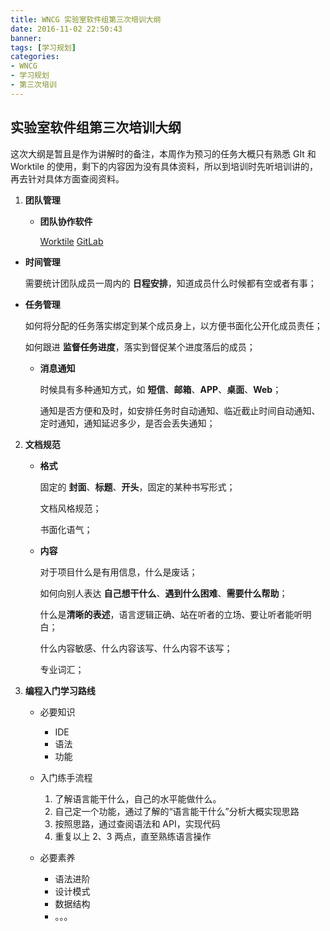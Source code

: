 ```yaml
---
title: WNCG 实验室软件组第三次培训大纲
date: 2016-11-02 22:50:43
banner:
tags: [学习规划]
categories: 
- WNCG
- 学习规划
- 第三次培训
---
```


## 实验室软件组第三次培训大纲

这次大纲是暂且是作为讲解时的备注，本周作为预习的任务大概只有熟悉 GIt 和 Worktile 的使用，剩下的内容因为没有具体资料，所以到培训时先听培训讲的，再去针对具体方面查阅资料。



1. **团队管理**

   - **团队协作软件**

     [Worktile](https://worktile.com/)  [GitLab](http://gitlab.com)


-  **时间管理**

   需要统计团队成员一周内的 **日程安排**，知道成员什么时候都有空或者有事；

-  **任务管理**

      如何将分配的任务落实绑定到某个成员身上，以方便书面化公开化成员责任；

      如何跟进 **监督任务进度**，落实到督促某个进度落后的成员；

   - **消息通知**

     时候具有多种通知方式，如 **短信**、**邮箱**、**APP**、**桌面**、**Web**；

     通知是否方便和及时，如安排任务时自动通知、临近截止时间自动通知、定时通知，通知延迟多少，是否会丢失通知；

2. **文档规范**

   - **格式**

     固定的 **封面**、**标题**、**开头**，固定的某种书写形式；

     文档风格规范；

     书面化语气；

   - **内容**

     对于项目什么是有用信息，什么是废话；

     如何向别人表达 **自己想干什么**、**遇到什么困难**、**需要什么帮助**；

     什么是**清晰的表述**，语言逻辑正确、站在听者的立场、要让听者能听明白；

     什么内容敏感、什么内容该写、什么内容不该写；

     专业词汇；

3. **编程入门学习路线**

   - 必要知识

     - IDE
     - 语法
     - 功能
   - 入门练手流程
     1. 了解语言能干什么，自己的水平能做什么。
     2. 自己定一个功能，通过了解的“语言能干什么”分析大概实现思路
     3. 按照思路，通过查阅语法和 API，实现代码
     4. 重复以上 2、3 两点，直至熟练语言操作
   - 必要素养
     - 语法进阶
     - 设计模式
     - 数据结构
     - 。。。



